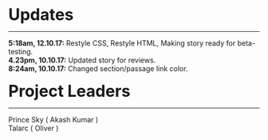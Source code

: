 <b><font size="6">Updates</font></b>
<hr>
<b>5:18am, 12.10.17:</b> Restyle CSS, Restyle HTML, Making story ready for beta-testing.
<br>
<b>4.23pm, 10.10.17:</b> Updated story for reviews.
<br>
<b>8:24am, 10.10.17:</b> Changed section/passage link color.
<br><br>
<b><font size="6">Project Leaders</font></b>
<hr>
Prince Sky ( Akash Kumar )
<br>Talarc ( Oliver )
<br>
<br>
<br>
